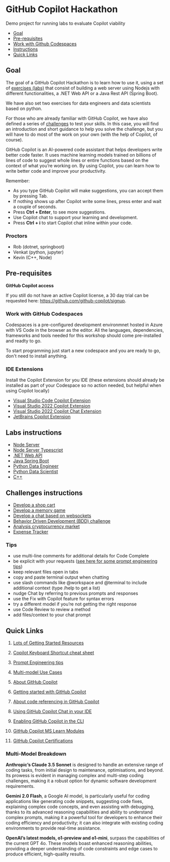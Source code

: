 # GitHub Copilot Hackathon

Demo project for running labs to evaluate Copilot viability

- [Goal](#goal)
- [Pre-requisites](#pre-requisites)
- [Work with Github Codespaces](#work-with-github-codespaces)
- [Instructions](#labs-instructions)
- [Quick Links](#quick-links)

## Goal

The goal of a GitHub Copilot Hackathon is to learn how to use it, using a set of [exercises (labs)](#labs-instructions) that consist of building a web server using Nodejs with different functionalities, a .NET Web API or a Java Rest API (Spring Boot).

We have also set two exercises for data engineers and data scientists based on python.

For those who are already familiar with GitHub Copilot, we have also defined a series of [challenges](#challenges-instructions) to test your skills. In this case, you will find an introduction and short guidance to help you solve the challenge, but you will have to do most of the work on your own (with the help of Copilot, of course).

GitHub Copilot is an AI-powered code assistant that helps developers write better code faster. It uses machine learning models trained on billions of lines of code to suggest whole lines or entire functions based on the context of what you’re working on. By using Copilot, you can learn how to write better code and improve your productivity.

Remember:

- As you type GitHub Copilot will make suggestions, you can accept them by pressing Tab.
- If nothing shows up after Copilot write some lines, press enter and wait a couple of seconds.
- Press **Ctrl + Enter**, to see more suggestions.
- Use Copilot chat to support your learning and development.
- Press **Ctrl + i** to start Copilot chat inline within your code. 

### Proctors
- Rob (dotnet, springboot)
- Venkat (python, jupyter)
- Kevin (C++, Node)

## Pre-requisites

**GitHub Copilot access**

If you still do not have an active Copilot license, a 30 day trial can be requested here: https://github.com/github-copilot/signup.

### Work with GitHub Codespaces

Codespaces is a pre-configured development environmnet hosted in Azure with VS Code in the browser as the editor. All the languages, dependencies, frameworks and tools needed for this workshop should come pre-installed and readty to go.

To start programming just start a new codespace and you are ready to go, don't need to install anything.

### IDE Extensions

Install the Copilot Extension for you IDE (these extensions should already be installed as part of your Codespace so no action needed, but helpful when using Copilot locally)

- [Visual Studio Code Copilot Extension](https://docs.github.com/en/copilot/using-github-copilot/getting-code-suggestions-in-your-ide-with-github-copilot?tool=vscode)
- [Visual Studio 2022 Copilot Extension](https://learn.microsoft.com/en-us/visualstudio/ide/visual-studio-github-copilot-extension?view=vs-2022)
- [Visual Studio 2022 Copilot Chat Extension](https://learn.microsoft.com/en-us/visualstudio/ide/visual-studio-github-copilot-chat?view=vs-2022)
- [JetBrains Copilot Extension](https://docs.github.com/en/copilot/using-github-copilot/getting-code-suggestions-in-your-ide-with-github-copilot?tool=jetbrains)

## Labs instructions

- [Node Server](./exercisefiles/node/README.md)
- [Node Server Typescript](./exercisefiles/node_typescript/README.md)
- [.NET Web API](./exercisefiles/dotnet/README.md)
- [Java Spring Boot](./exercisefiles/springboot/README.md)
- [Python Data Engineer](./exercisefiles/dataengineer/README.md)
- [Python Data Scientist](./exercisefiles/datascientist/README.md)
- [C++](./exercisefiles/c++/README.md)

## Challenges instructions

- [Develop a shop cart](./challenges/eshop/eshop.md) 
- [Develop a memory game](./challenges/memorygame/memorygame.md)
- [Develop a chat based on websockets](./challenges/chatwebsockets/chatwebsockets.md)
- [Behavior Driven Development (BDD) challenge](./challenges/bdd/README.md)
- [Analysis cryptocurrency market](./challenges/cryptoanalisis/crypto.md)
- [Expense Tracker](./challenges/expensetracker/README.md)

### Tips

- use multi-line comments for additional details for Code Complete
- be explicit with your requests ([see here for some prompt engineering tips](https://docs.github.com/en/enterprise-cloud@latest/copilot/using-github-copilot/copilot-chat/prompt-engineering-for-copilot-chat))
- keep relevant files open in tabs
- copy and paste terminal output when chatting
- use slash commands like @workspace and @terminal to include additional context (type /help to get a list)
- nudge Chat by referring to previous prompts and responses
- use the Fix with Copilot feature for syntax errors
- try a different model if you’re not getting the right response
- use Code Review to review a method
- add files/context to your chat prompt


## Quick Links

1. [Lots of Getting Started Resources](https://github.com/rob-derosa/github/issues/1)

2. [Copilot Keyboard Shortcut cheat sheet](https://github.com/fiserv-copilot-workshop/CopilotHackathon/tree/main/Resources)

3. [Prompt Engineering tips](https://docs.github.com/en/enterprise-cloud@latest/copilot/using-github-copilot/copilot-chat/prompt-engineering-for-copilot-chat)

4. [Multi-model Use Cases](https://docs.github.com/en/copilot/using-github-copilot/ai-models/changing-the-ai-model-for-copilot-chat)

1. [About GitHub Copilot](https://docs.github.com/en/copilot/about-github-copilot)

2. [Getting started with GitHub Copilot](https://docs.github.com/en/copilot/using-github-copilot/getting-started-with-github-copilot)

3. [About code referencing in GitHub Copilot](https://docs.github.com/en/copilot/using-github-copilot/finding-public-code-that-matches-github-copilot-suggestions)

4. [Using GitHub Copilot Chat in your IDE](https://docs.github.com/en/copilot/github-copilot-chat/using-github-copilot-chat-in-your-ide)

5. [Enabling GitHub Copilot in the CLI](https://docs.github.com/en/copilot/github-copilot-in-the-cli/enabling-github-copilot-in-the-cli)

6. [GitHub Copilot MS Learn Modules](https://learn.microsoft.com/en-us/training/browse/?terms=github%20copilot)

7. [GitHub Copilot Certifications](https://resources.github.com/learn/certifications/)

### Multi-Model Breakdown

**Anthropic’s Claude 3.5 Sonnet** is designed to handle an extensive range of coding tasks, from initial design to maintenance, optimisations, and beyond. Its prowess is evident in managing complex and multi-step coding challenges, making it a robust option for dynamic software development requirements.

**Gemini 2.0 Flash**, a Google AI model, is particularly useful for coding applications like generating code snippets, suggesting code fixes, explaining complex code concepts, and even assisting with debugging, thanks to its advanced reasoning capabilities and ability to understand complex prompts, making it a powerful tool for developers to enhance their coding efficiency and productivity; it can also integrate with existing coding environments to provide real-time assistance. 

**OpenAI’s latest models, o1-preview and o1-mini**, surpass the capabilities of the current GPT 4o. These models boast enhanced reasoning abilities, providing a deeper understanding of code constraints and edge cases to produce efficient, high-quality results.

